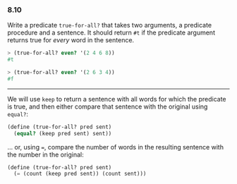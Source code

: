 ### 8.10

Write a predicate `true-for-all?` that takes two arguments, a predicate procedure and a sentence. It should return `#t` if the predicate argument returns true for _every_ word in the sentence.

~~~ scheme
> (true-for-all? even? '(2 4 6 8))
#t

> (true-for-all? even? '(2 6 3 4))
#f
~~~

***

We will use `keep` to return a sentence with all words for which the predicate is true, and then either compare that sentence with the original using `equal?`:

~~~ scheme
(define (true-for-all? pred sent)
  (equal? (keep pred sent) sent))
~~~

… or, using `=`, compare the number of words in the resulting sentence with the number in the original:

~~~ scheme
(define (true-for-all? pred sent)
  (= (count (keep pred sent)) (count sent)))
~~~
